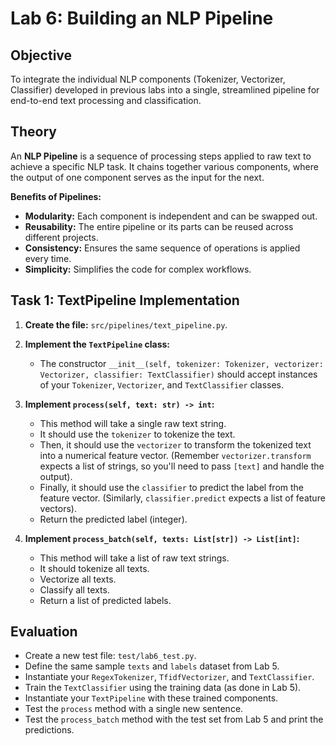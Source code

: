 # Lab 6: Building an NLP Pipeline

## Objective

To integrate the individual NLP components (Tokenizer, Vectorizer, Classifier) developed in previous labs into a single, streamlined pipeline for end-to-end text processing and classification.

## Theory

An **NLP Pipeline** is a sequence of processing steps applied to raw text to achieve a specific NLP task. It chains together various components, where the output of one component serves as the input for the next.

**Benefits of Pipelines:**
*   **Modularity:** Each component is independent and can be swapped out.
*   **Reusability:** The entire pipeline or its parts can be reused across different projects.
*   **Consistency:** Ensures the same sequence of operations is applied every time.
*   **Simplicity:** Simplifies the code for complex workflows.

## Task 1: TextPipeline Implementation

1.  **Create the file:** `src/pipelines/text_pipeline.py`.

2.  **Implement the `TextPipeline` class:**
    *   The constructor `__init__(self, tokenizer: Tokenizer, vectorizer: Vectorizer, classifier: TextClassifier)` should accept instances of your `Tokenizer`, `Vectorizer`, and `TextClassifier` classes.

3.  **Implement `process(self, text: str) -> int`:**
    *   This method will take a single raw text string.
    *   It should use the `tokenizer` to tokenize the text.
    *   Then, it should use the `vectorizer` to transform the tokenized text into a numerical feature vector. (Remember `vectorizer.transform` expects a list of strings, so you'll need to pass `[text]` and handle the output).
    *   Finally, it should use the `classifier` to predict the label from the feature vector. (Similarly, `classifier.predict` expects a list of feature vectors).
    *   Return the predicted label (integer).

4.  **Implement `process_batch(self, texts: List[str]) -> List[int]`:**
    *   This method will take a list of raw text strings.
    *   It should tokenize all texts.
    *   Vectorize all texts.
    *   Classify all texts.
    *   Return a list of predicted labels.

## Evaluation

*   Create a new test file: `test/lab6_test.py`.
*   Define the same sample `texts` and `labels` dataset from Lab 5.
*   Instantiate your `RegexTokenizer`, `TfidfVectorizer`, and `TextClassifier`.
*   Train the `TextClassifier` using the training data (as done in Lab 5).
*   Instantiate your `TextPipeline` with these trained components.
*   Test the `process` method with a single new sentence.
*   Test the `process_batch` method with the test set from Lab 5 and print the predictions.
